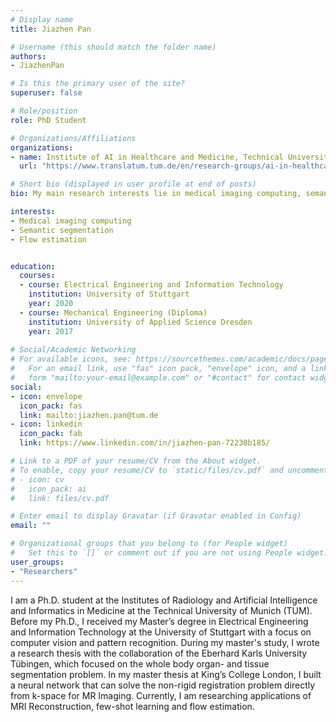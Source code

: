 ```yaml
---
# Display name
title: Jiazhen Pan

# Username (this should match the folder name)
authors:
- JiazhenPan

# Is this the primary user of the site?
superuser: false

# Role/position
role: PhD Student

# Organizations/Affiliations
organizations:
- name: Institute of AI in Healthcare and Medicine, Technical University of Munich
  url: "https://www.translatum.tum.de/en/research-groups/ai-in-healthcare-and-medicine/"

# Short bio (displayed in user profile at end of posts)
bio: My main research interests lie in medical imaging computing, semantic segmentation and flow estimation

interests:
- Medical imaging computing
- Semantic segmentation
- Flow estimation


education:
  courses:
  - course: Electrical Engineering and Information Technology 
    institution: University of Stuttgart
    year: 2020
  - course: Mechanical Engineering (Diploma)
    institution: University of Applied Science Dresden
    year: 2017
 
# Social/Academic Networking
# For available icons, see: https://sourcethemes.com/academic/docs/page-builder/#icons
#   For an email link, use "fas" icon pack, "envelope" icon, and a link in the
#   form "mailto:your-email@example.com" or "#contact" for contact widget.
social:
- icon: envelope
  icon_pack: fas
  link: mailto:jiazhen.pan@tum.de
- icon: linkedin
  icon_pack: fab
  link: https://www.linkedin.com/in/jiazhen-pan-72230b185/

# Link to a PDF of your resume/CV from the About widget.
# To enable, copy your resume/CV to `static/files/cv.pdf` and uncomment the lines below.
# - icon: cv
#   icon_pack: ai
#   link: files/cv.pdf

# Enter email to display Gravatar (if Gravatar enabled in Config)
email: ""

# Organizational groups that you belong to (for People widget)
#   Set this to `[]` or comment out if you are not using People widget.
user_groups:
- "Researchers"
---
```


I am a Ph.D. student at the Institutes of Radiology and Artificial Intelligence and Informatics in Medicine at the Technical University of Munich (TUM). Before my Ph.D., I received my Master’s degree in Electrical Engineering and Information Technology at the University of Stuttgart with a focus on computer vision and pattern recognition. During my master's study, I wrote a research thesis with the collaboration of the Eberhard Karls University Tübingen, which focused on the whole body organ- and tissue segmentation problem. In my master thesis at King’s College London, I built a neural network that can solve the non-rigid registration problem directly from k-space for MR Imaging. Currently, I am researching applications of MRI Reconstruction, few-shot learning and flow estimation.



